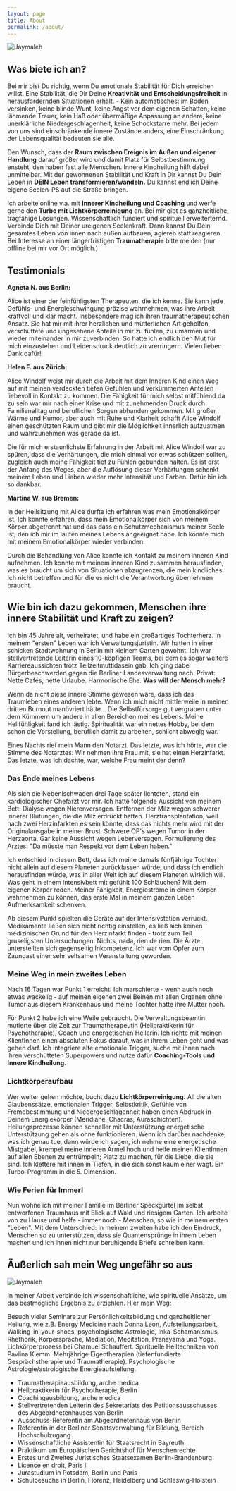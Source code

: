 ```yaml
---
layout: page
title: About
permalink: /about/
---
```


![Jaymaleh](/assets/about-Portrait2.jpg)

## Was biete ich an? 
Bei mir bist Du richtig, wenn Du emotionale Stabilität für Dich erreichen willst. Eine Stabilität, die Dir Deine **Kreativität und Entscheidungsfreiheit** in herausfordernden Situationen erhält. - Kein automatisches: im Boden versinken, keine blinde Wunt, keine Angst vor dem eigenen Schatten, keine lähmende Trauer, kein Haß oder übermäßige Anpassung an andere, keine unerklärliche Niedergeschlagenheit, keine Schockstarre mehr. Bei jedem von uns sind einschränkende innere Zustände anders, eine Einschränkung der Lebensqualität bedeuten sie alle. 

Den Wunsch, dass der **Raum zwischen Ereignis im Außen und eigener Handlung** darauf größer wird und damit Platz für Selbstbestimmung ensteht, den haben fast alle Menschen. Innere Kindheilung hilft dabei unmittelbar. Mit der gewonnenen Stabilität und Kraft in Dir kannst Du Dein Leben in **DEIN Leben transformieren/wandeln.** Du kannst endlich Deine eigene Seelen-PS auf die Straße bringen. 

Ich arbeite online v.a. mit **Innerer Kindheilung und Coaching** und werfe gerne den **Turbo mit Lichtkörperreinigung** an. Bei mir gibt es ganzheitliche, tragfähige Lösungen. Wissenschaftlich fundiert und spirituell erweiterternd. Verbinde Dich mit Deiner ureigenen Seelenkraft. Dann kannst Du Dein gesamtes Leben von innen nach außen aufbauen, agieren statt reagieren. Bei Interesse an einer längerfristigen **Traumatherapie** bitte melden (nur offline bei mir vor Ort möglich.)


## Testimonials
**Agneta N. aus Berlin:**

Alice ist einer der feinfühligsten Therapeuten, die ich kenne. Sie kann jede Gefühls- und Energieschwingung präzise wahrnehmen, was ihre Arbeit kraftvoll und klar macht. Insbesondere mag ich ihren traumatherapeutischen Ansatz. Sie hat mir mit ihrer herzlichen und mütterlichen Art geholfen, verschüttete und ungesehene Anteile in mir zu fühlen, zu umarmen und wieder miteinander in mir zuverbinden. So hatte ich endlich den Mut für mich einzustehen und Leidensdruck deutlich zu vrerringern. Vielen lieben Dank dafür!

**Helen F. aus Zürich:** 

Alice Windolf weist mir durch die Arbeit mit dem Inneren Kind einen Weg auf mit meinen verdeckten tiefen Gefühlen und verkümmerten Anteilen liebevoll 
in Kontakt zu kommen. Die Fähigkeit für mich selbst mitfühlend da zu sein war mir nach einer Krise und mit zunehmenden Druck durch Familienalltag und 
beruflichen Sorgen abhanden gekommen. Mit großer Wärme und Humor, aber auch mit Ruhe und Klarheit schafft Alice Windolf 
einen geschützten Raum und gibt mir die Möglichkeit innerlich aufzuatmen und wahrzunehmen was gerade da ist. 

Die für mich erstaunlichste Erfahrung in der Arbeit mit Alice Windolf war zu spüren, dass die Verhärtungen, die mich einmal vor etwas schützen sollten, zugleich auch 
meine Fähigkeit tief zu Fühlen gebunden halten. Es ist erst der Anfang des Weges, aber die Auflösung dieser Verhärtungen schenkt meinem Leben und Lieben wieder 
mehr Intensität und Farben. Dafür bin ich so dankbar.  

**Martina W. aus Bremen:** 

In der Heilsitzung mit Alice durfte ich erfahren was mein Emotionalkörper ist. Ich konnte erfahren, dass mein Emotionalkörper sich
von meinem Körper abgetrennt hat und das dass ein Schutzmechanismus meiner Seele ist, den ich mir im laufen meines Lebens angeeignet habe.
Ich konnte mich mit meinem Emotionalkörper wieder verbinden.

Durch die Behandlung von Alice konnte ich Kontakt zu meinem inneren Kind aufnehmen. Ich konnte mit meinem inneren Kind zusammen herausfinden, was
es braucht um sich von Situationen abzugrenzen, die mein kindliches Ich nicht betreffen und für die es nicht die Verantwortung übernehmen
braucht.


## Wie bin ich dazu gekommen, Menschen ihre innere Stabilität und Kraft zu zeigen?
Ich bin 45 Jahre alt, verheiratet, und habe ein großartiges Tochterherz. In meinem "ersten" Leben war ich Verwaltungsjuristin. Wir hatten in einer schicken Stadtwohnung in Berlin mit kleinem Garten gewohnt. Ich war stellvertretende Leiterin eines 10-köpfigen Teams, bei dem es sogar weitere Karriereaussichten trotz Teilzeitmuttidasein gab. Ich ging dabei Bürgerbeschwerden gegen die Berliner Landesverwaltung nach. Privat: Nette Cafés, nette Urlaube. Harmonische Ehe. **Was will der Mensch mehr?**
 
Wenn da nicht diese innere Stimme gewesen wäre, dass ich das Traumleben eines anderen lebte. Wenn ich mich nicht mittlerweile in meinen dritten Burnout manövriert hätte... Die Selbstfürsorge gut vergraben unter dem Kümmern um andere in allen Bereichen meines Lebens. Meine Hellfühligkeit fand ich lästig. Spiritualität war ein nettes Hobby, bei dem schon die Vorstellung, beruflich damit zu arbeiten, schlicht abwegig war. 

Eines Nachts rief mein Mann den Notarzt. Das letzte, was ich hörte, war die Stimme des Notarztes: Wir nehmen Ihre Frau mit, sie hat einen Herzinfarkt. Das letzte, was ich dachte, war, welche Frau meint der denn?


### Das Ende meines Lebens
Als sich die Nebenlschwaden drei Tage später lichteten, stand ein kardiologischer Chefarzt vor mir. Ich hatte folgende Aussicht von meinem Bett: Dialyse wegen Nierenversagen. Entfernen der Milz wegen schwerer innerer Blutungen, die die Milz erdrückt hätten. Herztransplantation, weil nach zwei Herzinfarkten es sein könnte, dass das nichts mehr wird mit der Originalausgabe in meiner Brust. Schwere OP's wegen Tumor in der Herzaorta. Gar keine Aussicht wegen Leberversagen. Formulierung des Arztes: "Da müsste man Respekt vor dem Leben haben."
 
Ich entschied in diesem Bett, dass ich meine damals fünfjährige Tochter nicht allein auf diesem Planeten zurücklassen würde, und dass ich endlich herausfinden würde, was in aller Welt ich auf diesem Planeten wirklich will. Was geht in einem Intensivbett mit gefühlt 100 Schläuchen? Mit dem eigenen Körper reden. Meiner Fähigkeit, Energieströme in einem Körper wahrnehmen zu können, das erste Mal in meinem ganzen Leben Aufmerksamkeit schenken. 

Ab diesem Punkt spielten die Geräte auf der Intensivstation verrückt. Medikamente ließen sich nicht richtig einstellen, es ließ sich keinen medizinischen Grund für den Herzinfarkt finden - trotz zum Teil gruseligsten Untersuchungen. Nichts, nada, rien de rien. Die Ärzte unterstellten sich gegenseitig Inkompetenz. Ich war vom Opfer zum Zaungast einer sehr seltsamen Veranstaltung geworden.


### Meine Weg in mein zweites Leben
Nach 16 Tagen war Punkt 1 erreicht: Ich marschierte - wenn auch noch etwas wackelig - auf meinen eigenen zwei Beinen mit allen Organen ohne Tumor aus diesem Krankenhaus und meine Tochter hatte ihre Mutter noch.

Für Punkt 2 habe ich eine Weile gebraucht. Die Verwaltungsbeamtin mutierte über die Zeit zur Traumatherapeutin (Heilpraktikerin für Psychotherapie), Coach und energetischen Heilerin. Ich richte mit meinen KlientInnen einen absoluten Fokus darauf, was in ihrem Leben geht und was gehen darf. Ich integriere alte emotionale Trigger, suche mit ihnen nach ihren verschütteten Superpowers und nutze dafür **Coaching-Tools und Innere Kindheilung**. 

### Lichtkörperaufbau
Wer weiter gehen möchte, bucht dazu **Lichtkörperreinigung.** All die alten Glaubenssätze, emotionalen Trigger, Selbstkritik, Gefühle von Fremdbestimmung und Niedergeschlagenheit haben einen Abdruck in Deinem Energiekörper (Meridiane, Chacras, Auraschichten). Heilungsprozesse können schneller mit Unterstützung energetische Unterstützung gehen als ohne funktionieren. Wenn ich darüber nachdenke, was ich genau tue, dann würde ich sagen, ich nehme eine energetische Mistgabel, krempel meine inneren Ärmel hoch und helfe meinen KlientInnen auf allen Ebenen zu entrümpeln; Platz zu machen, für die Liebe, die sie sind. Ich klettere mit ihnen in Tiefen, in die sich sonst kaum einer wagt. Ein Turbo-Programm in die 5. Dimension.
 
### Wie Ferien für Immer!
Nun wohne ich mit meiner Familie im Berliner Speckgürtel im selbst entworfenen Traumhaus mit Blick auf Wald und riesigem Garten. Ich arbeite von zu Hause und helfe - immer noch - Menschen, so wie in meinem ersten "Leben". Mit dem Unterschied: in meinem zweiten habe ich den Eindruck, Menschen so zu unterstützen, dass sie Quantensprünge in ihrem Leben machen und ich ihnen nicht nur beruhigende Briefe schreiben kann.

## Äußerlich sah mein Weg ungefähr so aus 
![Jaymaleh](/assets/about-Portrait1.jpg)

In meiner Arbeit verbinde ich wissenschaftliche, wie spirituelle Ansätze, um das bestmögliche Ergebnis zu erziehlen. Hier mein Weg:  

Besuch vieler Seminare zur Persönlichkeitsbildung und ganzheitlicher Heilung, wie z.B. Energy Medicine nach Donna Leon, Aufstellungsarbeit, Walking-in-your-shoes, psychologische Astrologie, Inka-Schamanismus, Rhethorik, Körpersprache, Mediation, Meditation, Pranayama und Yoga. Lichkörperprozess bei Chamuel Schauffert. Spirituelle Heiltechniken von Pavlina Klemm. Mehrjährige Eigentherapien (tiefenfundierte Gesprächstherapie und Traumatherapie). Psychologische Astrologie/astrologische Energieaufstellung. 

- Traumatherapieausbildung, arche medica
- Heilpraktikerin für Psychotherapie, Berlin
- Coachingausbildung, arche medica
- Stellvertretenden Leiterin des Sekretariats des Petitionsausschusses des Abgeordnetenhauses von Berlin
- Ausschuss-Referentin am Abgeordnetenhaus von Berlin
- Referentin in der Berliner Senatsverwaltung für Bildung, Bereich Hochschulzugang
- Wissenschaftliche Assistentin für Staatsrecht in Bayreuth
- Praktikum am Europäischen Gerichtshof für Menschenrechte
- Erstes und Zweites Juristisches Staatsexamen Berlin-Brandenburg
- Licence en droit, Paris II
- Jurastudium in Potsdam, Berlin und Paris 
- Schulbesuche in Berlin, Florenz, Heidelberg und Schleswig-Holstein
